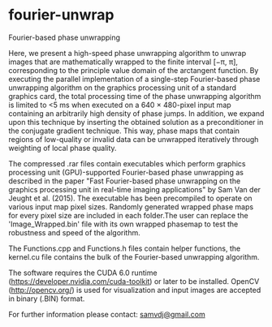 # fourier-unwrap
Fourier-based phase unwrapping 

Here, we present a high-speed phase unwrapping algorithm to unwrap images that are mathematically wrapped to the finite interval [−π, π], corresponding to the principle value domain of the arctangent function. By executing the parallel implementation of a single-step Fourier-based phase unwrapping algorithm on the graphics processing unit of a standard graphics card, the total processing time of the phase unwrapping algorithm is limited to <5 ms when executed on a 640 × 480-pixel input map containing an arbitrarily high density of phase jumps. In addition, we expand upon this technique by inserting the obtained solution as a preconditioner in the conjugate gradient technique. This way, phase maps that contain regions of low-quality or invalid data can be unwrapped iteratively through weighting of local phase quality.

The compressed .rar files contain executables which perform graphics processing unit (GPU)-supported Fourier-based phase unwrapping as described in the paper "Fast Fourier-based phase unwrapping on the graphics processing unit in real-time imaging applications" by Sam Van der Jeught et al. (2015). The executable has been precompiled to operate on various input map pixel sizes. Randomly generated wrapped phase maps for every pixel size are included in each folder.The user can replace the 'Image_Wrapped.bin' file with its own wrapped phasemap to test the robustness and speed of the algorithm.

The Functions.cpp and Functions.h files contain helper functions, the kernel.cu file contains the bulk of the Fourier-based unwrapping algorithm.

The software requires the CUDA 6.0 runtime (https://developer.nvidia.com/cuda-toolkit) or later to be installed. OpenCV (http://opencv.org/) is used for visualization and input images are accepted in binary (.BIN) format.

For further information please contact: samvdj@gmail.com
